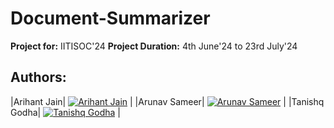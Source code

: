 # Document-Summarizer
**Project for:** IITISOC'24 
**Project Duration:** 4th June'24 to 23rd July'24
## Authors:
|Arihant Jain| [![Arihant Jain](https://github.com/Arihant779.png?size=50)](https://github.com/Arihant779) |
|Arunav Sameer| [![Arunav Sameer](https://github.com/arunavsameer.png?size=50)](https://github.com/arunavsameer) |
|Tanishq Godha| [![Tanishq Godha](https://github.com/Tanishq-Godha.png?size=50)](https://github.com/Tanishq-Godha) |

